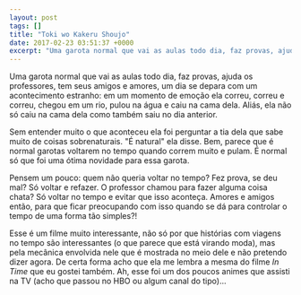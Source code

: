 ```yaml
---
layout: post
tags: []
title: "Toki wo Kakeru Shoujo"
date: 2017-02-23 03:51:37 +0000
excerpt: "Uma garota normal que vai as aulas todo dia, faz provas, ajuda os professores, tem seus amigos e amores, um dia se depara com um..."
---
```


Uma garota normal que vai as aulas todo dia, faz provas, ajuda os professores, tem seus amigos e amores, um dia se depara com um acontecimento estranho: em um momento de emoção ela correu, correu e correu, chegou em um rio, pulou na água e caiu na cama dela. Aliás, ela não só caiu na cama dela como também saiu no dia anterior.

Sem entender muito o que aconteceu ela foi perguntar a tia dela que sabe muito de coisas sobrenaturais. "É natural" ela disse. Bem, parece que é normal garotas voltarem no tempo quando correm muito e pulam. É normal só que foi uma ótima novidade para essa garota.

Pensem um pouco: quem não queria voltar no tempo? Fez prova, se deu mal? Só voltar e refazer. O professor chamou para fazer alguma coisa chata? Só voltar no tempo e evitar que isso aconteça. Amores e amigos então, para que ficar preocupando com isso quando se dá para controlar o tempo de uma forma tão simples?!

Esse é um filme muito interessante, não só por que histórias com viagens no tempo são interessantes (o que parece que está virando moda), mas pela mecânica envolvida nele que é mostrada no meio dele e não pretendo dizer agora. De certa forma acho que ela me lembra a mesma do filme *In Time* que eu gostei também. Ah, esse foi um dos poucos animes que assisti na TV (acho que passou no HBO ou algum canal do tipo)...